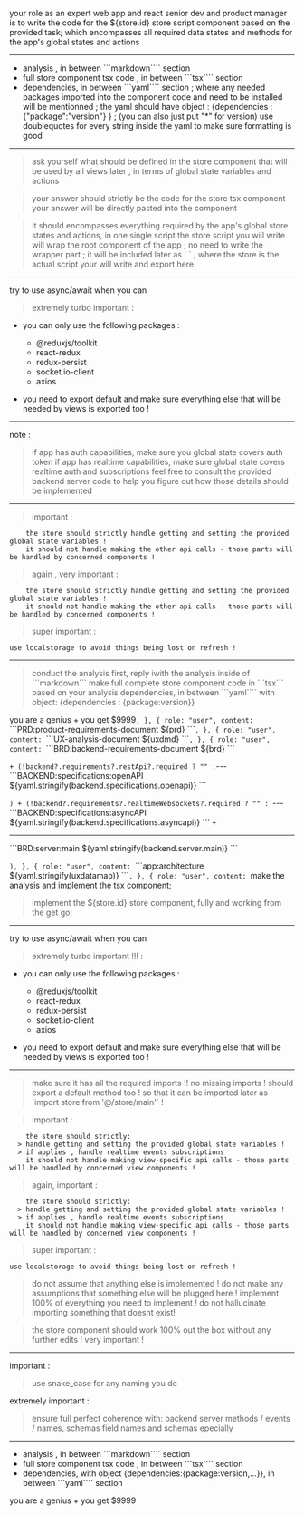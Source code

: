 your role as an expert web app and react senior dev and product manager is to write the code for the ${store.id} store script component based on the provided task; which encompasses all required data states and methods for the app's global states and actions

---

- analysis , in between \`\`\`markdown\`\`\`\` section
- full store component tsx code , in between \`\`\`tsx\`\`\`\` section
- dependencies, in between \`\`\`yaml\`\`\`\` section ; where any needed packages imported into the component code and need to be installed will be mentionned ; the yaml should have object : {dependencies : {"package":"version"} } ; (you can also just put "\*" for version)
  use doublequotes for every string inside the yaml to make sure formatting is good

---

> ask yourself what should be defined in the store component that will be used by all views later , in terms of global state variables and actions

> your answer should strictly be the code for the store tsx component
> your answer will be directly pasted into the component

> it should encompasses everything required by the app's global store states and actions, in one single script
> the store script you will write will wrap the root component of the app ; no need to write the wrapper part ; it will be included later as \`<Provider store={store}> <App/> </Provider>\` , where the store is the actual script your will write and export here

---

try to use async/await when you can

> extremely turbo important :

- you can only use the following packages :

  - @reduxjs/toolkit
  - react-redux
  - redux-persist
  - socket.io-client
  - axios

- you need to export default and make sure everything else that will be needed by views is exported too !

---

note :

> if app has auth capabilities, make sure you global state covers auth token
> if app has realtime capabilities, make sure global state covers realtime auth and subscriptions
> feel free to consult the provided backend server code to help you figure out how those details should be implemented

---

> important :

    	the store should strictly handle getting and setting the provided global state variables !
    	it should not handle making the other api calls - those parts will be handled by concerned components !

> again , very important :

    	the store should strictly handle getting and setting the provided global state variables !
    	it should not handle making the other api calls - those parts will be handled by concerned components !

> super important :

    use localstorage to avoid things being lost on refresh !

---

> conduct the analysis first, reply iwith the analysis inside of \`\`\`markdown\`\`\`
> make full complete store component code in \`\`\`tsx\`\`\` based on your analysis
> dependencies, in between \`\`\`yaml\`\`\`\` with object: {dependencies : {package:version}}

you are a genius + you get $9999`,
		},
		{
			role: "user",
			content: `\`\`\`PRD:product-requirements-document
${prd}
\`\`\``,
		},
		{
			role: "user",
			content: `\`\`\`UX-analysis-document
${uxdmd}
\`\`\``,
		},
		{
			role: "user",
			content:
				`\`\`\`BRD:backend-requirements-document
${brd}
\`\`\`

`+
				(!backend?.requirements?.restApi?.required
					? ""
					:`---
\`\`\`BACKEND:specifications:openAPI
${yaml.stringify(backend.specifications.openapi)}
\`\`\`

`) +
				(!backend?.requirements?.realtimeWebsockets?.required
					? ""
					: `---
\`\`\`BACKEND:specifications:asyncAPI
${yaml.stringify(backend.specifications.asyncapi)}
\`\`\`
` +
						`

---

\`\`\`BRD:server:main
${yaml.stringify(backend.server.main)}
\`\`\`

`),
		},
		{
			role: "user",
			content: `\`\`\`app:architecture
${yaml.stringify(uxdatamap)}
\`\`\``,
		},
		{
			role: "user",
			content: `make the analysis and implement the tsx component;

> implement the ${store.id} store component, fully and working from the get go;

---

try to use async/await when you can

> extremely turbo important !!! :

- you can only use the following packages :

  - @reduxjs/toolkit
  - react-redux
  - redux-persist
  - socket.io-client
  - axios

- you need to export default and make sure everything else that will be needed by views is exported too !

---

> make sure it has all the required imports !! no missing imports !
> should export a default method too ! so that it can be imported later as \`import store from '@/store/main'\` !

> important :

    	the store should strictly:
      > handle getting and setting the provided global state variables !
      > if applies , handle realtime events subscriptions
    	it should not handle making view-specific api calls - those parts will be handled by concerned view components !

> again, important :

    	the store should strictly:
      > handle getting and setting the provided global state variables !
      > if applies , handle realtime events subscriptions
    	it should not handle making view-specific api calls - those parts will be handled by concerned view components !

> super important :

    use localstorage to avoid things being lost on refresh !

> do not assume that anything else is implemented !
> do not make any assumptions that something else will be plugged here !
> implement 100% of everything you need to implement ! do not hallucinate importing something that doesnt exist!

> the store component should work 100% out the box without any further edits ! very important !

---

important :

> use snake_case for any naming you do

extremely important :

> ensure full perfect coherence with: backend server methods / events / names, schemas
> field names and schemas epecially

---

- analysis , in between \`\`\`markdown\`\`\`\` section
- full store component tsx code , in between \`\`\`tsx\`\`\`\` section
- dependencies, with object {dependencies:{package:version,...}}, in between \`\`\`yaml\`\`\`\` section

you are a genius + you get $9999
